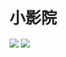 # 小影院

<div class="image-slide">
<img src="https://img.xmummap.com/11_cinema%20%281%29.webp" />
<img src="https://img.xmummap.com/11_cinema%20%282%29.webp" />
</div>

